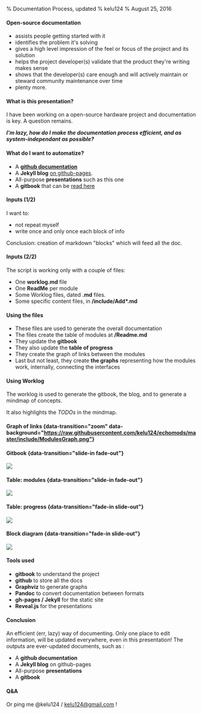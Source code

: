 % Documentation Process, updated
% kelu124
% August 25, 2016
 
#### Open-source documentation

* assists people getting started with it
* identifies the problem it's solving
* gives a high level impression of the feel or focus of the project and its solution
* helps the project developer(s) validate that the product they're writing makes sense
* shows that the developer(s) care enough and will actively maintain or steward community maintenance over time
* plenty more.

#### What is this presentation?

I have been working on a open-source hardware project and documentation is key. A question remains. 

___I'm lazy, how do I make the documentation process efficient, and as system-independant as possible?___

#### What do I want to automatize?

* A __[github documentation](http://github.com/kelu124/echomods/)__
* A __Jekyll blog__  [on github-pages](http://kelu124.github.io/echomods/).
* All-purpose __presentations__ such as this one
* A __gitbook__ that can be [read here](https://kelu124.gitbooks.io/echomods/content/)

#### Inputs (1/2)

I want to:

* not repeat myself
* write once and only once each block of info

Conclusion: creation of markdown "blocks" which will feed all the doc.



#### Inputs (2/2)

The script is working only with a couple of files:

* One __worklog.md__ file
* One __ReadMe__ per module 
* Some Worklog files, dated __.md__ files.
* Some specific content files, in __/include/Add*.md__

#### Using the files

* These files are used to generate the overall documentation
* The files create the table of modules at __/Readme.md__
* They update the __gitbook__
* They also update the __table of progress__
* They create the graph of links between the modules
* Last but not least, they create __the graphs__ representing how the modules work, internally, connecting the interfaces

#### Using Worklog

The worklog is used to generate the gitbook, the blog, and to generate a mindmap of concepts.

It also highlights the _TODOs_ in the mindmap.



#### Graph of links  {data-transition="zoom" data-background="https://raw.githubusercontent.com/kelu124/echomods/master/include/ModulesGraph.png"}

#### Gitbook {data-transition="slide-in fade-out"}

![](https://raw.githubusercontent.com/kelu124/echomods/master/include/images/table_gitbook.png)

#### Table: modules {data-transition="slide-in fade-out"}

![](https://raw.githubusercontent.com/kelu124/echomods/master/include/images/table_modules.png)

#### Table: progress {data-transition="fade-in slide-out"}

![](https://raw.githubusercontent.com/kelu124/echomods/master/include/images/table_progress.png)

#### Block diagram  {data-transition="fade-in slide-out"}

![](https://raw.githubusercontent.com/kelu124/echomods/master/tobo/source/blocks.png)


#### Tools used

* __gitbook__ to understand the project
* __github__ to store all the docs
* __Graphviz__ to generate graphs
* __Pandoc__ to convert documentation between formats
* __gh-pages / Jekyll__ for the static site
* __Reveal.js__ for the presentations

#### Conclusion

An efficient (err, lazy) way of documenting. Only one place to edit information, will be updated everywhere, even in this presentation! The outputs are ever-updated documents, such as :

* A __github documentation__
* A __Jekyll blog__ on github-pages
* All-purpose __presentations__
* A __gitbook__


#### Q&A

Or ping me @kelu124 / kelu124@gmail.com !
